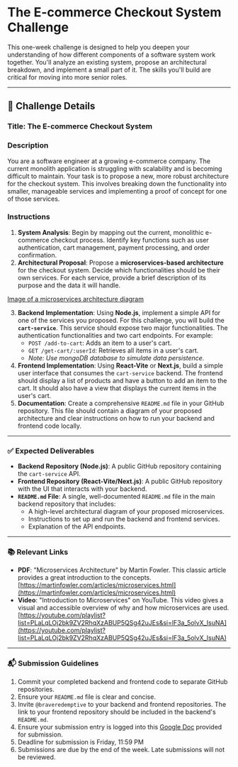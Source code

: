 # The E-commerce Checkout System Challenge

This one-week challenge is designed to help you deepen your understanding of how different components of a software system work together. You'll analyze an existing system, propose an architectural breakdown, and implement a small part of it. The skills you'll build are critical for moving into more senior roles.

---

## 📝 Challenge Details

### **Title: The E-commerce Checkout System**

### **Description**
You are a software engineer at a growing e-commerce company. The current monolith application is struggling with scalability and is becoming difficult to maintain. Your task is to propose a new, more robust architecture for the checkout system. This involves breaking down the functionality into smaller, manageable services and implementing a proof of concept for one of those services.

### **Instructions**
1.  **System Analysis**: Begin by mapping out the current, monolithic e-commerce checkout process. Identify key functions such as user authentication, cart management, payment processing, and order confirmation.
2.  **Architectural Proposal**: Propose a **microservices-based architecture** for the checkout system. Decide which functionalities should be their own services. For each service, provide a brief description of its purpose and the data it will handle. 

[Image of a microservices architecture diagram](https://storage.googleapis.com/pacitude-buckets/licensed-image.jpeg)

3.  **Backend Implementation**: Using **Node.js**, implement a simple API for one of the services you proposed. For this challenge, you will build the **`cart-service`**. This service should expose two major functionalities. The authentication functionalities and two cart endpoints. For example:
    * `POST /add-to-cart`: Adds an item to a user's cart.
    * `GET /get-cart/:userId`: Retrieves all items in a user's cart.
    * *Note: Use mongoDB database to simulate data persistence.*
4.  **Frontend Implementation**: Using **React-Vite** or **Next.js**, build a simple user interface that consumes the `cart-service` backend. The frontend should display a list of products and have a button to add an item to the cart. It should also have a view that displays the current items in the user's cart.
5.  **Documentation**: Create a comprehensive `README.md` file in your GitHub repository. This file should contain a diagram of your proposed architecture and clear instructions on how to run your backend and frontend code locally.

---

### **✅ Expected Deliverables**

* **Backend Repository (Node.js)**: A public GitHub repository containing the `cart-service` API.
* **Frontend Repository (React-Vite/Next.js)**: A public GitHub repository with the UI that interacts with your backend.
* **`README.md` File**: A single, well-documented `README.md` file in the main backend repository that includes:
    * A high-level architectural diagram of your proposed microservices.
    * Instructions to set up and run the backend and frontend services.
    * Explanation of the API endpoints.

---

### **📚 Relevant Links**

* **PDF**: "Microservices Architecture" by Martin Fowler. This classic article provides a great introduction to the concepts. [https://martinfowler.com/articles/microservices.html](https://martinfowler.com/articles/microservices.html)
* **Video**: "Introduction to Microservices" on YouTube. This video gives a visual and accessible overview of why and how microservices are used. [https://youtube.com/playlist?list=PLaLqLOj2bk9ZV2RhqXzABUP5QSg42uJEs&si=lF3a_5olvX_IsuNA](https://youtube.com/playlist?list=PLaLqLOj2bk9ZV2RhqXzABUP5QSg42uJEs&si=lF3a_5olvX_IsuNA)

---

### **📬 Submission Guidelines**

1.  Commit your completed backend and frontend code to separate GitHub repositories.
2.  Ensure your `README.md` file is clear and concise.
3.  Invite `@braveredemptive` to your backend and frontend repositories. The link to your frontend repository should be included in the backend's `README.md`.
4.  Ensure your submission entry is logged into this [Google Doc](https://docs.google.com/document/d/1ifYuyImVk_ckOOLXZ68TOS3UfAxJ1rzpu_7hdATbtzY/edit?usp=sharing) provided for submission.
5.  Deadline for submission is Friday, 11:59 PM
6.  Submissions are due by the end of the week. Late submissions will not be reviewed.